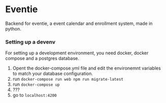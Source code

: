 # Eventie

Backend for eventie, a event calendar and enrollment system, made in python.

### Setting up a devenv

For setting up a development environment, you need docker, docker compose and a postgres database.

1. Opent the docker-compose.yml file and edit the environemnt variables to match your database configuration.
3. run `docker-compose run web npm run migrate-latest`
4. run `docker-compose up`
5. ???
6. go to `localhost:4200`